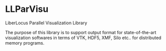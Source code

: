 LLParVisu
=========

LiberLocus Parallel Visualization Library

The purpose of this library is to support output format for state-of-the-art visualization softwares in terms of VTK, HDF5, XMF, Silo etc.. for distributed memory programs.
